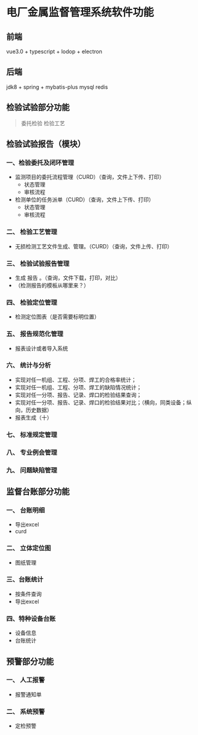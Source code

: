 # 电厂金属监督管理系统软件功能

前端
---
vue3.0 + typescript + lodop + electron


后端
---
jdk8 + spring + mybatis-plus
mysql
redis


检验试验部分功能
---
> 委托检验
> 检验工艺

## 检验试验报告（模块）

### 一、检验委托及闭环管理
 - 监测项目的委托流程管理（CURD）（查询，文件上下传、打印）
   - 状态管理
   - 审核流程
 - 检测单位的任务派单（CURD）（查询，文件上下传、打印）
   - 状态管理
   - 审核流程
### 二、 检验工艺管理
 - 无损检测工艺文件生成、管理。（CURD）（查询，文件上传、打印）
### 三、 检验试验报告管理
 - 生成 报告 。（查询，文件下载，打印，对比）
 - （检测报告的模板从哪里来？）
### 四、 检验定位管理
 - 检测定位图表（是否需要标明位置）
### 五、 报告规范化管理
 - 报表设计或者导入系统
### 六、 统计与分析
 - 实现对任一机组、工程、分项、焊工的合格率统计；
 - 实现对任一机组、工程、分项、焊工的缺陷情况统计； 
 - 实现对任一分项、报告、记录、焊口的检验结果查询；
 - 实现对任一分项、报告、记录、焊口的检验结果对比；（横向，同类设备；纵向，历史数据）
 - 报表生成（十）
### 七、 标准规定管理
### 八、 专业例会管理
### 九、 问题缺陷管理
## 监督台账部分功能
### 一、 台账明细
  - 导出excel
  - curd  
### 二、 立体定位图
  - 图纸管理
### 三、台账统计
  - 按条件查询
  - 导出excel
### 四、特种设备台账
  - 设备信息
  - 台账统计
## 预警部分功能
### 一、 人工报警
- 报警通知单
### 二、 系统预警
- 定检预警
